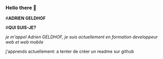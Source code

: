 ### Hello there 👋
#**ADRIEN GELDHOF**

#__QUI SUIS-JE?__

_je m'appel Adrien GELDHOF, je suis actuellement en formation developpeur web et web mobile_

j'apprends actuellement: a tenter de créer un readme sur github

<!--
**Slug422/Slug422** is a ✨ _special_ ✨ repository because its `README.md` (this file) appears on your GitHub profile.

Here are some ideas to get you started:


- 🌱 I’m currently learning wed developpment
- 👯 I’m looking to collaborate on ...
- 🤔 I’m looking for help with ...
- 💬 Ask me about ...
- 📫 How to reach me: ...
- 😄 Pronouns: ...
- ⚡ Fun fact: ...
-->
